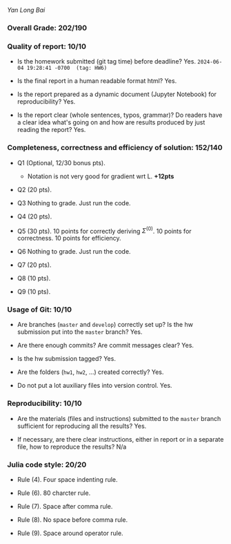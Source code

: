 *Yan Long Bai*

### Overall Grade: 202/190

### Quality of report: 10/10

-   Is the homework submitted (git tag time) before deadline? Yes. `2024-06-04 19:28:41 -0700  (tag: HW6)`

-   Is the final report in a human readable format html? Yes.

-   Is the report prepared as a dynamic document (Jupyter Notebook) for reproducibility? Yes.

-   Is the report clear (whole sentences, typos, grammar)? Do readers have a clear idea what's going on and how are results produced by just reading the report? Yes.


### Completeness, correctness and efficiency of solution: 152/140

- Q1 (Optional, 12/30 bonus pts).
  - Notation is not very good for gradient wrt L. **+12pts**

- Q2 (20 pts).

- Q3 Nothing to grade. Just run the code.

- Q4 (20 pts). 

- Q5 (30 pts). 10 points for correctly deriving $\Sigma^{(0)}$. 10 points for correctness. 10 points for efficiency.

- Q6 Nothing to grade. Just run the code. 

- Q7 (20 pts). 

- Q8 (10 pts). 

- Q9 (10 pts). 


### Usage of Git: 10/10

- Are branches (`master` and `develop`) correctly set up? Is the hw submission put into the `master` branch? Yes.

- Are there enough commits? Are commit messages clear? Yes.

- Is the hw submission tagged? Yes.

- Are the folders (`hw1`, `hw2`, ...) created correctly? Yes.

- Do not put a lot auxiliary files into version control. Yes.


### Reproducibility: 10/10

- Are the materials (files and instructions) submitted to the `master` branch sufficient for reproducing all the results? Yes.

- If necessary, are there clear instructions, either in report or in a separate file, how to reproduce the results? N/a


### Julia code style: 20/20

- Rule (4). Four space indenting rule. 

- Rule (6). 80 charcter rule.

- Rule (7). Space after comma rule.

- Rule (8). No space before comma rule.

- Rule (9). Space around operator rule.
